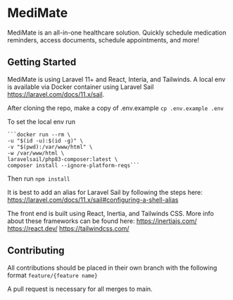 # MediMate

MediMate is an all-in-one healthcare solution. Quickly schedule medication reminders, access documents, schedule appointments, and more! 

## Getting Started

MediMate is using Laravel 11+ and React, Interia, and Tailwinds. A local env is available via Docker container using Laravel Sail https://laravel.com/docs/11.x/sail. 

After cloning the repo, make a copy of .env.example `cp .env.example .env`

To set the local env run 

    ```docker run --rm \
    -u "$(id -u):$(id -g)" \
    -v "$(pwd):/var/www/html" \
    -w /var/www/html \
    laravelsail/php83-composer:latest \
    composer install --ignore-platform-reqs```

Then run `npm install`

It is best to add an alias for Laravel Sail by following the steps here: https://laravel.com/docs/11.x/sail#configuring-a-shell-alias

The front end is built using React, Inertia, and Tailwinds CSS. More info about these frameworks can be found here: 
https://inertiajs.com/
https://react.dev/
https://tailwindcss.com/

## Contributing

All contributions should be placed in their own branch with the following format `feature/{feature name}`

A pull request is necessary for all merges to main. 
